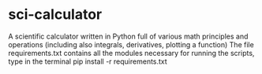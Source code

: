 # sci-calculator
A scientific calculator written in Python full of various math principles and operations (including also integrals, derivatives, plotting a function) 
The file requirements.txt contains all the modules necessary for running the scripts, type in the terminal pip install -r requirements.txt
